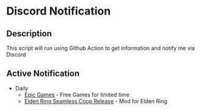 # Discord Notification

## Description

This script will run using Github Action to get information and notify me via Discord

## Active Notification

- Daily
  - [Epic Games](https://store.epicgames.com/en-US/) - Free Games for limited time
  - [Elden Ring Seamless Coop Release](https://github.com/LukeYui/EldenRingSeamlessCoopRelease) - Mod for Elden Ring
